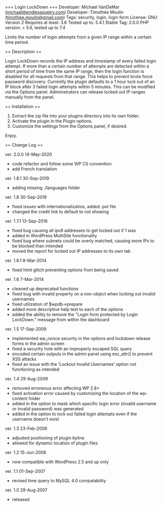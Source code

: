 === Login LockDown ===
Developer: Michael VanDeMar (michael@endlesspoetry.com)
Developer: Timothée Moulin (timothee.moulin@gmail.com)
Tags: security, login, login form
License: GNU Version 2
Requires at least: 3.6
Tested up to: 5.4.1
Stable Tag: 2.0.0
PHP version: > 5.6, tested up to 7.4

Limits the number of login attempts from a given IP range within a certain time period.

== Description ==

Login LockDown records the IP address and timestamp of every failed login attempt. If more than a 
certain number of attempts are detected within a short period of time from the same
IP range, then the login function is disabled for all requests from that range.
This helps to prevent brute force password discovery. Currently the plugin defaults
to a 1 hour lock out of an IP block after 3 failed login attempts within 5 minutes. This can be modified
via the Options panel. Administrators can release locked out IP ranges manually from the panel.

== Installation ==

1. Extract the zip file into your plugins directory into its own folder.
2. Activate the plugin in the Plugin options.
3. Customize the settings from the Options panel, if desired.

Enjoy.

== Change Log ==

 ver. 2.0.0 14-May-2020

 - code refactor and follow some WP CS convention
 - add French translation

 ver. 1.8.1 30-Sep-2019

 - adding missing ./languages folder

 ver. 1.8 30-Sep-2019

 - fixed issues with internationalization, added .pot file
 - changed the credit link to default to not showing

 ver. 1.7.1 13-Sep-2016

 - fixed bug causing all ipv6 addresses to get locked out if 1 was
 - added in WordPress MultiSite functionality
 - fixed bug where subnets could be overly matched, causing more IPs to be blocked than intended
 - moved the report for locked out IP addresses to its own tab

 ver. 1.6.1 8-Mar-2014

 - fixed html glitch preventing options from being saved

 ver. 1.6 7-Mar-2014

 - cleaned up deprecated functions
 - fixed bug with invalid property on a non-object when locking out invalid usernames
 - fixed utilization of $wpdb->prepare
 - added more descriptive help text to each of the options
 - added the ability to remove the "Login form protected by Login LockDown." message from within the dashboard

 ver. 1.5 17-Sep-2009

 - implemented wp_nonce security in the options and lockdown release forms in the admin screen
 - fixed a security hole with an improperly escaped SQL query
 - encoded certain outputs in the admin panel using esc_attr() to prevent XSS attacks
 - fixed an issue with the 'Lockout Invalid Usernames' option not functioning as intended

 ver. 1.4 29-Aug-2009

 - removed erroneous error affecting WP 2.8+
 - fixed activation error caused by customizing the location of the wp-content folder
 - added in the option to mask which specific login error (invalid username or invalid password) was generated
 - added in the option to lock out failed login attempts even if the username doesn't exist

 ver. 1.3 23-Feb-2009
 - adjusted positioning of plugin byline
 - allowed for dynamic location of plugin files

 ver. 1.2 15-Jun-2008

 - now compatible with WordPress 2.5 and up only

 ver. 1.1 01-Sep-2007

 - revised time query to MySQL 4.0 compatability

 ver. 1.0 29-Aug-2007

 - released

